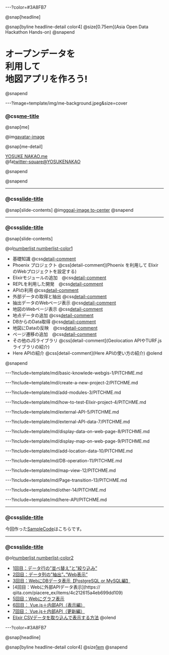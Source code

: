---?color=#3A8FB7

@snap[headline]

@snap[byline headline-detail color4]
@size[0.75em](Asia Open Data Hackathon Hands-on)
@snapend

# オープンデータを<br>利用して<br>地図アプリを作ろう!
@snapend

---?image=template/img/me-background.jpeg&size=cover

### @css[me-title](自己紹介)

@snap[me]

@img[avatar-image](template/img/yosukenakao.me.png)

@snap[me-detail]

[YOSUKE NAKAO.me](https://www.yosukenakao.me/)<br>
@fa[twitter-square]()[@YOSUKENAKAO](https://twitter.com/yosukenakao)

@snapend

@snapend

---
### @css[slide-title](本日のゴールイメージ)

@snap[slide-contents]
@img[goal-image to-center](template/img/finish.png)
@snapend

---
### @css[slide-title](ハンズオン講習会の流れ)

@snap[slide-contents]

@ol[numberlist numberlist-color1](false)
- 基礎知識			@css[detail-comment](Webの仕組みやプログラミングに必要な知識を学ぶ)
- Phoenix プロジェクト	@css[detail-comment](Phoenix を利用して Elixir のWebプロジェクトを設定する)
- Elixirモジュールの追加　@css[detail-comment](hexにあるモジュールを追加する)
- REPLを利用した開発　@css[detail-comment](REPLによるコードを試しながら開発する)
- APIの利用 @css[detail-comment](AEDオープンデータプラットフォームを利用してAPIをGetする)
- 外部データの取得と抽出 @css[detail-comment](オープンデータを取得する)
- 抽出データのWebページ表示 @css[detail-comment](抽出したデータをWebに表示する)
- 地図のWebページ表示 @css[detail-comment](leafletjsを利用する)
- 地点データの追加 @css[detail-comment](データを追加する)
- DBからのData取得 @css[detail-comment](DataBaseからDataを取得する)
- 地図にDataの反映　@css[detail-comment](位置情報を登録してWebに表示する)
- ページ遷移の追加　@css[detail-comment](ページのリンクを追加する)
- その他のJSライブラリ	@css[detail-comment](Geolocation APIやTURF.jsライブラリの紹介)
- Here APIの紹介 @css[detail-comment](Here APIの使い方の紹介)
@olend

@snapend

---?include=template/md/basic-knowlede-webgis-1/PITCHME.md

---?include=template/md/create-a-new-project-2/PITCHME.md

---?include=template/md/add-modules-3/PITCHME.md

---?include=template/md/how-to-test-Elixir-project-4/PITCHME.md

---?include=template/md/external-API-5/PITCHME.md

---?include=template/md/external-API-data-7/PITCHME.md

---?include=template/md/display-data-on-web-page-8/PITCHME.md

---?include=template/md/display-map-on-web-page-9/PITCHME.md

---?include=template/md/add-location-data-10/PITCHME.md

---?include=template/md/DB-operation-11/PITCHME.md

---?include=template/md/map-view-12/PITCHME.md

---?include=template/md/Page-transition-13/PITCHME.md

---?include=template/md/other-14/PITCHME.md

---?include=template/md/here-API/PITCHME.md

---
### @css[slide-title](サンプルコード)

今回作った[SampleCode](https://github.com/TheWaggle/GeoHack_sampleCode.git)はこちらです。

---
### @css[slide-title](Excelから関数型言語マスター)

@ol[numberlist numberlist-color2](false)
- [1回目：データ行の”並べ替え”と”絞り込み”](https://qiita.com/piacere_ex/items/6714e1440e3f25fb46a1)
- [2回目：データ列の”抽出”、”Web表示”](https://qiita.com/piacere_ex/items/b7787580fce5f148242f)
- [3回目：WebにDBデータ表示【PostgreSQL or MySQL編】](https://qiita.com/piacere_ex/items/a7558adc6856e3577dc6)
- [4回目：Webに外部APIデータ表示](https://
qiita.com/piacere_ex/items/4c212615a4eb699dd109)
- [5回目：Webにグラフ表示](https://qiita.com/piacere_ex/items/290b76b76d5ff8e019bf)
- [6回目： Vue.js＋内部API（表示編）](https://qiita.com/piacere_ex/items/50d847170291c41fef64)
- [7回目： Vue.js＋内部API（更新編）](https://qiita.com/piacere_ex/items/7cd1162ce6d66a334a07)
- [Elixir CSVデータを取り込んで表示する方法](https://qiita.com/Yoosuke/items/3d2b0f9c9b9d1a4e491a)
@olend

---?color=#3A8FB7

@snap[headline]

@snap[byline headline-detail color4]
@size[1em](ありがとうございました。)
@snapend
